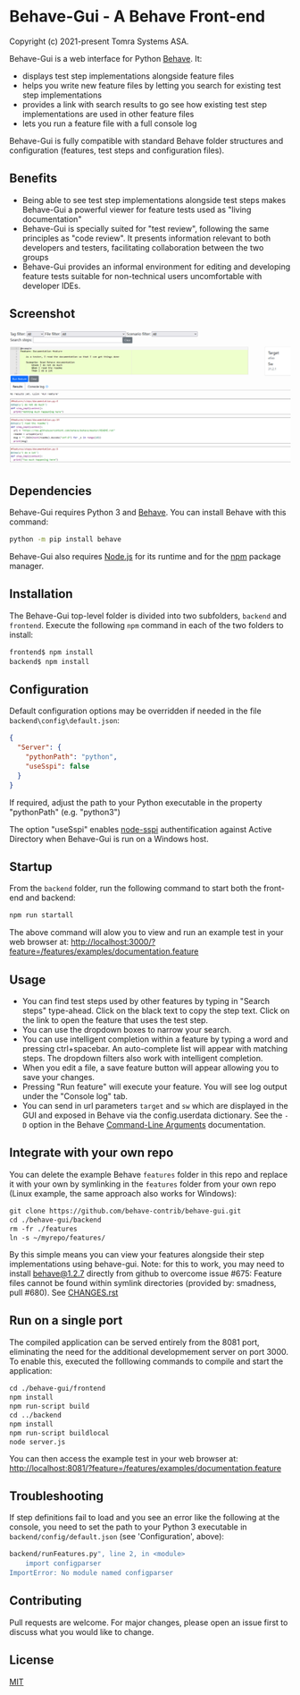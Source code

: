 # Behave-Gui - A Behave Front-end

Copyright (c) 2021-present Tomra Systems ASA.

Behave-Gui is a web interface for Python [Behave](https://behave.readthedocs.io/en/stable/). It:
  - displays test step implementations alongside feature files
  - helps you write new feature files by letting you search for existing test step implementations
  - provides a link with search results to go see how existing test step implementations are used in other feature files 
  - lets you run a feature file with a full console log

Behave-Gui is fully compatible with standard Behave folder structures and configuration (features, test steps and configuration files).

## Benefits
  - Being able to see test step implementations alongside test steps makes Behave-Gui a powerful viewer for feature tests used as "living documentation"
  - Behave-Gui is specially suited for "test review", following the same principles as "code review". It presents information relevant to both developers and testers, facilitating collaboration between the two groups
  - Behave-Gui provides an informal environment for editing and developing feature tests suitable for non-technical users uncomfortable with developer IDEs.

## Screenshot
![Behave-Gui screenshot](behave-gui.png)

## Dependencies

Behave-Gui requires Python 3 and [Behave](https://behave.readthedocs.io/en/stable/). You can install Behave with this command: 

```bash
python -m pip install behave
```

Behave-Gui also requires [Node.js](https://nodejs.org) for its runtime and for the [npm](https://www.npmjs.com/) package manager.

## Installation

The Behave-Gui top-level folder is divided into two subfolders, `backend` and `frontend`. Execute the following `npm` command in each of the two folders to install:

```bash
frontend$ npm install
backend$ npm install
```

## Configuration
Default configuration options may be overridden if needed in the file `backend\config\default.json`:
```json
{
  "Server": {
    "pythonPath": "python",
    "useSspi": false
  }
}
```
If required, adjust the path to your Python executable in the property "pythonPath" (e.g. "python3")

The option "useSspi" enables [node-sspi](https://www.npmjs.com/package/node-sspi) authentification against Active Directory when Behave-Gui is run on a Windows host.

## Startup

From the `backend` folder, run the following command to start both the front-end and backend:
```bash
npm run startall
```

The above command will alow you to view and run an example test in your web browser at: <http://localhost:3000/?feature=/features/examples/documentation.feature>

## Usage

- You can find test steps used by other features by typing in "Search steps" type-ahead. Click on the black text to copy the step text. Click on the link to open the feature that uses the test step.
- You can use the dropdown boxes to narrow your search.
- You can use intelligent completion within a feature by typing a word and pressing ctrl+spacebar. An auto-complete list will appear with matching steps. The dropdown filters also work with intelligent completion.
- When you edit a file, a save feature button will appear allowing you to save your changes.
- Pressing "Run feature" will execute your feature. You will see log output under the "Console log" tab.
- You can send in url parameters `target` and `sw` which are displayed in the GUI and exposed in Behave via the config.userdata dictionary. See the `-D` option in the Behave [Command-Line Arguments](https://behave.readthedocs.io/en/stable/behave.html?#command-line-arguments) documentation.

## Integrate with your own repo

You can delete the example Behave ```features``` folder in this repo and replace it with your own by symlinking in the ```features``` folder from your own repo (Linux example, the same approach also works for Windows):
```
git clone https://github.com/behave-contrib/behave-gui.git
cd ./behave-gui/backend
rm -fr ./features
ln -s ~/myrepo/features/
```

By this simple means you can view your features alongside their step implementations using behave-gui. Note: for this to work, you may need to install behave@1.2.7 directly from github to overcome issue #675: Feature files cannot be found within symlink directories (provided by: smadness, pull #680). See [CHANGES.rst](https://github.com/behave/behave/blob/main/CHANGES.rst)

## Run on a single port

The compiled application can be served entirely from the 8081 port, eliminating the need for the additional developmement server on port 3000. To enable this, executed the folllowing commands to compile and start the application:
```
cd ./behave-gui/frontend
npm install
npm run-script build
cd ../backend
npm install
npm run-script buildlocal
node server.js
```

You can then access the example test in your web browser at: <http://localhost:8081/?feature=/features/examples/documentation.feature>

## Troubleshooting
If step definitions fail to load and you see an error like the following at the console, you need to set the path to your Python 3 executable in `backend/config/default.json` (see 'Configuration', above):
```bash
backend/runFeatures.py", line 2, in <module>
    import configparser
ImportError: No module named configparser
```

## Contributing
Pull requests are welcome. For major changes, please open an issue first to discuss what you would like to change.

## License
[MIT](https://choosealicense.com/licenses/mit/)